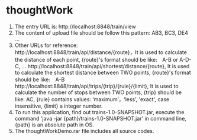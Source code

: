 # thoughtWork
1. The entry URL is: http://localhost:8848/train/view
2. The content of upload file should be follow this pattern: AB3, BC3, DE4 ...
3. Other URLs for reference:
	 http://localhost:8848/train/api/distance/{route}，It is used to calculate the distance of each point, {route}'s format should be like:　A-B or A-D-C, ...
	 http://localhost:8848/train/api/shortest/distance/{route}, It is used to calculate the shortest distance between TWO points, {route}'s format should be like:　A-B
	 http://localhost:8848/train/api/trips/{trip}/{rule}/{limit}, It is used to calculate the number of stops between TWO points, {trip} should be like: AC, {rule} contains values: ‘maximum’，‘less’, 'exact', case insensitive, {limit} a integer number. 
4. To run this application, find out trains-1.0-SNAPSHOT.jar, execute the command 'java -jar {path}/trains-1.0-SNAPSHOT.jar' in command line, {path} is an absolute path in OS.
5. The thoughtWorkDemo.rar file includes all source codes.
